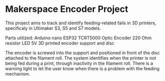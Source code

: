 # Makerspace Encoder Project

This project aims to track and identify feeding-related fails in 3D printers, specificaly in Ultimaker S3, S5 and S7 models.

Parts utilized:
Arduino nano ESP32
TCRT5000 Optic Encoder
220 Ohm resistor
LED 5V
3D printed encoder support and disc 

The encoder is screwed into the support and positioned in front of the disc attached to the filament roll. The system identifies when the printer is not being fed during a print, through inactivity in the filament roll. There is a warning light to let the user know when there is a problem with the feeding mechanism.
